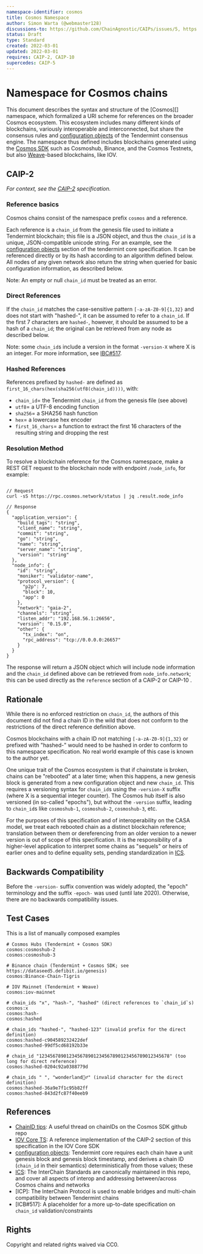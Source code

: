 ```yaml
---
namespace-identifier: cosmos
title: Cosmos Namespace
author: Simon Warta (@webmaster128)
discussions-to: https://github.com/ChainAgnostic/CAIPs/issues/5, https://github.com/ChainAgnostic/CAIPs/issues/6, https://github.com/ChainAgnostic/CAIPs/pull/1
status: Draft
type: Standard
created: 2022-03-01
updated: 2022-03-01
requires: CAIP-2, CAIP-10
supercedes: CAIP-5
---
```


# Namespace for Cosmos chains

This document describes the syntax and structure of the [Cosmos][] namespace,
which formalized a URI scheme for references on the broader Cosmos ecosystem.
This ecosystem includes many different kinds of blockchains, variously
interoperable and interconnected, but share the consensus rules and
[configuration objects][] of the Tendermint consensus engine.  The namespace thus
defined includes blockchains generated using the [Cosmos
SDK](https://github.com/cosmos/cosmos-sdk) such as Cosmoshub, Binance, and the
Cosmos Testnets, but also [Weave](https://github.com/iov-one/weave)-based
blockchains, like IOV.

## CAIP-2

*For context, see the [CAIP-2][] specification.*

### Reference basics

Cosmos chains consist of the namespace prefix `cosmos` and a reference.

Each reference is a `chain_id` from the genesis file used to initiate a
Tendermint blockchain; this file is a JSON object, and thus the `chain_id` is a
unique, JSON-compatible unicode string. For an example, see the [configuration
objects][] section of the tendermint core specification.  It can be referenced
directly or by its hash according to an algorithm defined below.  All nodes of
any given network also return the string when queried for basic configuration
information, as described below. 

Note: An empty or null `chain_id` must be treated as an error.

### Direct References

If the `chain_id` matches the case-sensitive pattern `[-a-zA-Z0-9]{1,32}` and
does not start with "hashed-", it can be assumed to refer to a `chain_id`.  If
the first 7 characters are `hashed-`, however, it should be assumed to be a hash
of a `chain_id`; the original can be retrieved from any node as described below.  

Note: some `chain_id`s include a version in the format `-version-X` where X is
an integer. For more information, see [IBC#517][].

### Hashed References

References prefixed by `hashed-` are defined as
`first_16_chars(hex(sha256(utf8(chain_id))))`, with:

- `chain_id`= the Tendermint `chain_id` from the genesis file (see above)
- `utf8`= a UTF-8 encoding function
- `sha256`= a SHA256 hash function
- `hex`= a lowercase hex encoder
- `first_16_chars`= a function to extract the first 16 characters of the
  resulting string and dropping the rest

### Resolution Method

To resolve a blockchain reference for the Cosmos namespace, make a REST GET
request to the blockchain node with endpoint `/node_info`, for example:

```jsonc

// Request
curl -sS https://rpc.cosmos.network/status | jq .result.node_info

// Response
{
  "application_version": {
    "build_tags": "string",
    "client_name": "string",
    "commit": "string",
    "go": "string",
    "name": "string",
    "server_name": "string",
    "version": "string"
  },
  "node_info": {
    "id": "string",
    "moniker": "validator-name",
    "protocol_version": {
      "p2p": 7,
      "block": 10,
      "app": 0
    },
    "network": "gaia-2",
    "channels": "string",
    "listen_addr": "192.168.56.1:26656",
    "version": "0.15.0",
    "other": {
      "tx_index": "on",
      "rpc_address": "tcp://0.0.0.0:26657"
    }
  }
}
```
The response will return a JSON object which will include node information and
the `chain_id` defined above can be retrieved from `node_info.network`; this can
be used directly as the `reference` section of a CAIP-2 or CAIP-10 .

## Rationale

While there is no enforced restriction on `chain_id`, the authors of this
document did not find a chain ID in the wild that does not conform to the
restrictions of the direct reference definition above.

Cosmos blockchains with a chain ID not matching `[-a-zA-Z0-9]{1,32}` or prefixed
with "hashed-" would need to be hashed in order to conform to this namespace
specification. No real world example of this case is known to the author yet.

One unique trait of the Cosmos ecosystem is that if chainstate is broken, chains
can be "rebooted" at a later time; when this happens, a new genesis block is
generated from a new configuration object and new `chain_id`. This requires a
versioning syntax for `chain_id`s using the `-version-X` suffix (where X is a
sequential integer counter). The Cosmos hub itself is also versioned (in
so-called "epochs"), but without the `-version` suffix, leading to `chain_id`s
like `cosmoshub-1`, `cosmoshub-2`, `cosmoshub-3`, etc.

For the purposes of this specification and of interoperability on the CASA
model, we treat each rebooted chain as a distinct blockchain reference;
translation between them or dereferencing from an older version to a newer
version is out of scope of this specification. It is the responsibility of a
higher-level application to interpret some chains as "sequels" or heirs of
earlier ones and to define equality sets, pending standardization in [ICS][].

## Backwards Compatibility

Before the `-version-` suffix convention was widely adopted, the "epoch"
terminology and the suffix `-epoch-` was used (until late 2020). Otherwise,
there are no backwards compatibility issues.

## Test Cases

This is a list of manually composed examples

```
# Cosmos Hubs (Tendermint + Cosmos SDK)
cosmos:cosmoshub-2
cosmos:cosmoshub-3

# Binance chain (Tendermint + Cosmos SDK; see https://dataseed5.defibit.io/genesis)
cosmos:Binance-Chain-Tigris

# IOV Mainnet (Tendermint + Weave)
cosmos:iov-mainnet

# chain_ids "x", "hash-", "hashed" (direct references to `chain_id`s)
cosmos:x
cosmos:hash-
cosmos:hashed

# chain_ids "hashed-", "hashed-123" (invalid prefix for the direct definition)
cosmos:hashed-c904589232422def
cosmos:hashed-99df5cd68192b33e

# chain_id "123456789012345678901234567890123456789012345678" (too long for direct reference)
cosmos:hashed-0204c92a0388779d

# chain_ids " ", "wonderland🧝‍♂️" (invalid character for the direct definition)
cosmos:hashed-36a9e7f1c95b82ff
cosmos:hashed-843d2fc87f40eeb9
```


## References

- [ChainID tips][]: A useful thread on chainIDs on the Cosmos SDK github repo
- [IOV Core TS]: A reference implementation of the CAIP-2 section of this specification in the IOV Core SDK
- [configuration objects][]: Tendermint core requires each chain have a unit genesis block and genesis block timestamp, and derives a chain ID (`chain_id` in their semantics) deterministically from those values; these
- [ICS]: The InterChain Standards are canonically maintained in this repo, and cover all aspects of interop and addressing between/across Cosmos chains and networks
- [ICP]: The InterChain Protocol is used to enable bridges and multi-chain compatibility between Tendermint chains
- [ICB#517]: A placeholder for a more up-to-date specification on `chain_id` validation/constraints 

[IBC#517]: https://github.com/cosmos/ibc/issues/517
[ICS]: https://github.com/cosmos/ibc
[configuration objects]: https://docs.tendermint.com/v0.35/tendermint-core/using-tendermint.html#fields
[ChainID tips]: https://github.com/cosmos/cosmos-sdk/issues/5363
[IOV Core TS]: https://github.com/iov-one/iov-core/blob/1cd39e708b/packages/iov-cosmos/src/caip5.ts
[CAIP-2]: https://github.com/ChainAgnostic/CAIPs/blob/master/CAIPs/caip-2.md
[CAIP-10]: https://github.com/ChainAgnostic/CAIPs/blob/master/CAIPs/caip-10.md
[CAIP-19]: https://github.com/ChainAgnostic/CAIPs/blob/master/CAIPs/caip-19.md
[CAIP-21]: https://github.com/ChainAgnostic/CAIPs/blob/master/CAIPs/caip-21.md
[CAIP-22]: https://github.com/ChainAgnostic/CAIPs/blob/master/CAIPs/caip-22.md

## Rights

Copyright and related rights waived via CC0.